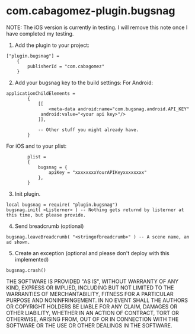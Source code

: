 # com.cabagomez-plugin.bugsnag
NOTE: The iOS version is currently in testing. I will remove this note once I have completed my testing.

1. Add the plugin to your project:   
```
["plugin.bugsnag"] = 
    {
        publisherId = "com.cabagomez"
    }

```    
2. Add your bugsnag key to the build settings:
For Android:
```    
applicationChildElements =
        {
            [[
                <meta-data android:name="com.bugsnag.android.API_KEY"
             android:value="<your api key>"/>
            ]],

            -- Other stuff you might already have.
        }
```    
For iOS and to your plist:
```
        plist =
		{
            bugsnag = {
                apiKey = "xxxxxxxxYourAPIKeyxxxxxxxx"
            },
        }
```   
3. Init plugin.
```
local bugsnag = require( "plugin.bugsnag")
bugsnag.init( <Listerner> ) -- Nothing gets returnd by listerner at this time, but please provide.
```    
4. Send breadcrumb (optional)    
```
bugsnag.leaveBreadcrumb( "<stringofbreadcrumb>" ) -- A scene name, an ad shown.
```
5. Create an exception (optional and please don't deploy with this implemented)    
```
bugsnag.crash()

```


THE SOFTWARE IS PROVIDED "AS IS", WITHOUT WARRANTY OF ANY KIND, EXPRESS OR
IMPLIED, INCLUDING BUT NOT LIMITED TO THE WARRANTIES OF MERCHANTABILITY,
FITNESS FOR A PARTICULAR PURPOSE AND NONINFRINGEMENT. IN NO EVENT SHALL THE
AUTHORS OR COPYRIGHT HOLDERS BE LIABLE FOR ANY CLAIM, DAMAGES OR OTHER
LIABILITY, WHETHER IN AN ACTION OF CONTRACT, TORT OR OTHERWISE, ARISING FROM,
OUT OF OR IN CONNECTION WITH THE SOFTWARE OR THE USE OR OTHER DEALINGS IN THE
SOFTWARE.